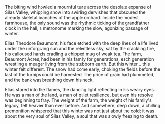 The biting wind howled a mournful tune across the desolate expanse of Silas Valley, whipping snow into swirling dervishes that obscured the already skeletal branches of the apple orchard. Inside the modest farmhouse, the only sound was the rhythmic ticking of the grandfather clock in the hall, a metronome marking the slow, agonizing passage of winter.

Elias Theodore Beaumont, his face etched with the deep lines of a life lived under the unforgiving sun and the relentless sky, sat by the crackling fire, his calloused hands cradling a chipped mug of weak tea. The farm, Beaumont Acres, had been in his family for generations, each generation wrestling a meager living from the stubborn earth. But this winter… this winter felt different. The snow had come early, choking the fields before the last of the turnips could be harvested. The price of grain had plummeted, and the bank was breathing down his neck.

Elias stared into the flames, the dancing light reflecting in his weary eyes. He was a man of the land, a man of quiet resilience, but even his resolve was beginning to fray. The weight of the farm, the weight of his family's legacy, felt heavier than ever before. And somewhere, deep down, a chilling premonition whispered that this winter was not just about the cold; it was about the very soul of Silas Valley, a soul that was slowly freezing to death.
